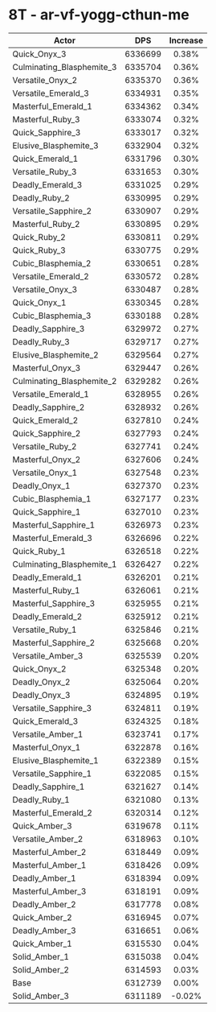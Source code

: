 # 8T - ar-vf-yogg-cthun-me
| Actor | DPS | Increase |
|---|:---:|:---:|
|Quick_Onyx_3|6336699|0.38%|
|Culminating_Blasphemite_3|6335704|0.36%|
|Versatile_Onyx_2|6335370|0.36%|
|Versatile_Emerald_3|6334931|0.35%|
|Masterful_Emerald_1|6334362|0.34%|
|Masterful_Ruby_3|6333074|0.32%|
|Quick_Sapphire_3|6333017|0.32%|
|Elusive_Blasphemite_3|6332904|0.32%|
|Quick_Emerald_1|6331796|0.30%|
|Versatile_Ruby_3|6331653|0.30%|
|Deadly_Emerald_3|6331025|0.29%|
|Deadly_Ruby_2|6330995|0.29%|
|Versatile_Sapphire_2|6330907|0.29%|
|Masterful_Ruby_2|6330895|0.29%|
|Quick_Ruby_2|6330811|0.29%|
|Quick_Ruby_3|6330775|0.29%|
|Cubic_Blasphemia_2|6330651|0.28%|
|Versatile_Emerald_2|6330572|0.28%|
|Versatile_Onyx_3|6330487|0.28%|
|Quick_Onyx_1|6330345|0.28%|
|Cubic_Blasphemia_3|6330188|0.28%|
|Deadly_Sapphire_3|6329972|0.27%|
|Deadly_Ruby_3|6329717|0.27%|
|Elusive_Blasphemite_2|6329564|0.27%|
|Masterful_Onyx_3|6329447|0.26%|
|Culminating_Blasphemite_2|6329282|0.26%|
|Versatile_Emerald_1|6328955|0.26%|
|Deadly_Sapphire_2|6328932|0.26%|
|Quick_Emerald_2|6327810|0.24%|
|Quick_Sapphire_2|6327793|0.24%|
|Versatile_Ruby_2|6327741|0.24%|
|Masterful_Onyx_2|6327606|0.24%|
|Versatile_Onyx_1|6327548|0.23%|
|Deadly_Onyx_1|6327370|0.23%|
|Cubic_Blasphemia_1|6327177|0.23%|
|Quick_Sapphire_1|6327010|0.23%|
|Masterful_Sapphire_1|6326973|0.23%|
|Masterful_Emerald_3|6326696|0.22%|
|Quick_Ruby_1|6326518|0.22%|
|Culminating_Blasphemite_1|6326427|0.22%|
|Deadly_Emerald_1|6326201|0.21%|
|Masterful_Ruby_1|6326061|0.21%|
|Masterful_Sapphire_3|6325955|0.21%|
|Deadly_Emerald_2|6325912|0.21%|
|Versatile_Ruby_1|6325846|0.21%|
|Masterful_Sapphire_2|6325668|0.20%|
|Versatile_Amber_3|6325539|0.20%|
|Quick_Onyx_2|6325348|0.20%|
|Deadly_Onyx_2|6325064|0.20%|
|Deadly_Onyx_3|6324895|0.19%|
|Versatile_Sapphire_3|6324811|0.19%|
|Quick_Emerald_3|6324325|0.18%|
|Versatile_Amber_1|6323741|0.17%|
|Masterful_Onyx_1|6322878|0.16%|
|Elusive_Blasphemite_1|6322389|0.15%|
|Versatile_Sapphire_1|6322085|0.15%|
|Deadly_Sapphire_1|6321627|0.14%|
|Deadly_Ruby_1|6321080|0.13%|
|Masterful_Emerald_2|6320314|0.12%|
|Quick_Amber_3|6319678|0.11%|
|Versatile_Amber_2|6318963|0.10%|
|Masterful_Amber_2|6318449|0.09%|
|Masterful_Amber_1|6318426|0.09%|
|Deadly_Amber_1|6318394|0.09%|
|Masterful_Amber_3|6318191|0.09%|
|Deadly_Amber_2|6317778|0.08%|
|Quick_Amber_2|6316945|0.07%|
|Deadly_Amber_3|6316651|0.06%|
|Quick_Amber_1|6315530|0.04%|
|Solid_Amber_1|6315038|0.04%|
|Solid_Amber_2|6314593|0.03%|
|Base|6312739|0.00%|
|Solid_Amber_3|6311189|-0.02%|
